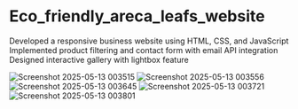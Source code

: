 # Eco_friendly_areca_leafs_website
Developed a responsive business website using HTML, CSS, and JavaScript
Implemented product filtering and contact form with email API integration
Designed interactive gallery with lightbox feature

![Screenshot 2025-05-13 003515](https://github.com/user-attachments/assets/f254e525-b518-4099-9cd4-1cd6371c032f)
![Screenshot 2025-05-13 003556](https://github.com/user-attachments/assets/f648a3a9-1f5a-4144-a2ab-9c1e52167994)
![Screenshot 2025-05-13 003645](https://github.com/user-attachments/assets/c58705ef-64ac-45af-a94b-ed84b8d28534)
![Screenshot 2025-05-13 003721](https://github.com/user-attachments/assets/45c6fbc5-25c3-4402-952f-c44af3f2746e)
![Screenshot 2025-05-13 003801](https://github.com/user-attachments/assets/1cbca4e8-2086-4aec-ab20-334cb25937d1)
